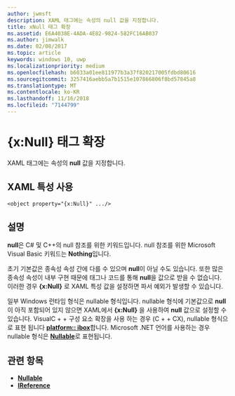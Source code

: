 ```yaml
---
author: jwmsft
description: XAML 태그에는 속성의 null 값을 지정합니다.
title: xNull 태그 확장
ms.assetid: E6A4038E-4ADA-4E82-9824-582FC16AB037
ms.author: jimwalk
ms.date: 02/08/2017
ms.topic: article
keywords: windows 10, uwp
ms.localizationpriority: medium
ms.openlocfilehash: b6033a01ee811977b3a37f820217005fdbd80616
ms.sourcegitcommit: 3257416aebb5a7b1515e107866806f8bd57845a8
ms.translationtype: MT
ms.contentlocale: ko-KR
ms.lasthandoff: 11/16/2018
ms.locfileid: "7144799"
---
```

# <a name="xnull-markup-extension"></a>{x:Null} 태그 확장


XAML 태그에는 속성의 **null** 값을 지정합니다.

## <a name="xaml-attribute-usage"></a>XAML 특성 사용

``` syntax
<object property="{x:Null}" .../>
```

## <a name="remarks"></a>설명

**null**은 C# 및 C++의 null 참조를 위한 키워드입니다. null 참조를 위한 Microsoft Visual Basic 키워드는 **Nothing**입니다.

초기 기본값은 종속성 속성 간에 다를 수 있으며 **null**이 아닐 수도 있습니다. 또한 많은 종속성 속성이 내부 구현 때문에 태그나 코드를 통해 **null**을 값으로 받을 수 없습니다. 이러한 경우 **{x:Null}** 로 XAML 특성 값을 설정하면 파서 예외가 발생할 수 있습니다.

일부 Windows 런타임 형식은 nullable 형식입니다. nullable 형식에 기본값으로 **null**이 아직 포함되어 있지 않으면 XAML에서 **{x:Null}** 을 사용하여 **null** 값으로 설정할 수 있습니다. VisualC + + 구성 요소 확장을 사용 하는 경우 (C + + CX), nullable 형식으로 표현 됩니다 [**platform:: ibox<T>**](https://msdn.microsoft.com/library/windows/apps/xaml/jj606120.aspx)합니다. Microsoft .NET 언어를 사용하는 경우 nullable 형식은 [**Nullable<T>**](https://msdn.microsoft.com/library/windows/apps/xaml/b3h38hb0.aspx)로 표현됩니다.

## <a name="related-topics"></a>관련 항목

* [**Nullable<T>**](https://msdn.microsoft.com/library/windows/apps/xaml/b3h38hb0.aspx)
* [**IReference<T>**](https://msdn.microsoft.com/library/windows/apps/br225864)
 

